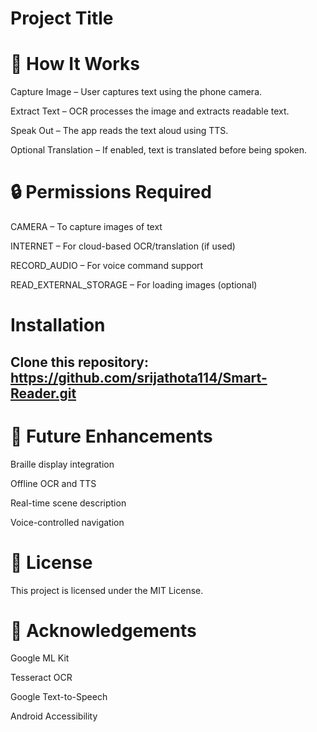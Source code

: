 # Project Title

# 🧪 How It Works
Capture Image – User captures text using the phone camera.

Extract Text – OCR processes the image and extracts readable text.

Speak Out – The app reads the text aloud using TTS.

Optional Translation – If enabled, text is translated before being spoken.

# 🔒 Permissions Required
CAMERA – To capture images of text

INTERNET – For cloud-based OCR/translation (if used)

RECORD_AUDIO – For voice command support

READ_EXTERNAL_STORAGE – For loading images (optional)

# Installation
Clone this repository:
https://github.com/srijathota114/Smart-Reader.git
---

# 🧠 Future Enhancements
Braille display integration

Offline OCR and TTS

Real-time scene description

Voice-controlled navigation

# 📄 License
This project is licensed under the MIT License.

# 🙌 Acknowledgements
Google ML Kit

Tesseract OCR

Google Text-to-Speech

Android Accessibility
